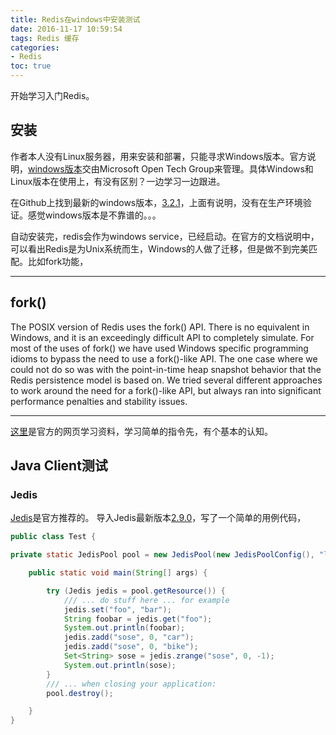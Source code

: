 ```yaml
---
title: Redis在windows中安装测试
date: 2016-11-17 10:59:54
tags: Redis 缓存
categories:
- Redis
toc: true
---
```


开始学习入门Redis。

## 安装
作者本人没有Linux服务器，用来安装和部署，只能寻求Windows版本。官方说明，[windows版本](https://github.com/MSOpenTech/redis)交由Microsoft Open Tech Group来管理。具体Windows和Linux版本在使用上，有没有区别？一边学习一边跟进。

在Github上找到最新的windows版本，[3.2.1](https://github.com/MSOpenTech/redis/releases)，上面有说明，没有在生产环境验证。感觉windows版本是不靠谱的。。。

自动安装完，redis会作为windows service，已经启动。在官方的文档说明中，可以看出Redis是为Unix系统而生，Windows的人做了迁移，但是做不到完美匹配。比如fork功能，
***
fork()
------

The POSIX version of Redis uses the fork() API. There is no equivalent in Windows, and it is an exceedingly difficult API to completely simulate. For most of the uses of fork() we have used Windows specific programming idioms to bypass the need to use a fork()-like API. The one case where we could not do so was with the point-in-time heap snapshot behavior that the Redis persistence model is based on. We tried several different approaches to work around the need for a fork()-like API, but always ran into significant performance penalties and stability issues.
***

[这里](http://try.redis.io/)是官方的网页学习资料，学习简单的指令先，有个基本的认知。

## Java Client测试

### Jedis
[Jedis](https://github.com/xetorthio/jedis)是官方推荐的。
导入Jedis最新版本[2.9.0](https://github.com/xetorthio/jedis/releases)，写了一个简单的用例代码，
~~~java
public class Test {

private static JedisPool pool = new JedisPool(new JedisPoolConfig(), "localhost");

    public static void main(String[] args) {

        try (Jedis jedis = pool.getResource()) {
            /// ... do stuff here ... for example
            jedis.set("foo", "bar");
            String foobar = jedis.get("foo");
            System.out.println(foobar);
            jedis.zadd("sose", 0, "car");
            jedis.zadd("sose", 0, "bike");
            Set<String> sose = jedis.zrange("sose", 0, -1);
            System.out.println(sose);
        }
        /// ... when closing your application:
        pool.destroy();

    }
}
~~~

